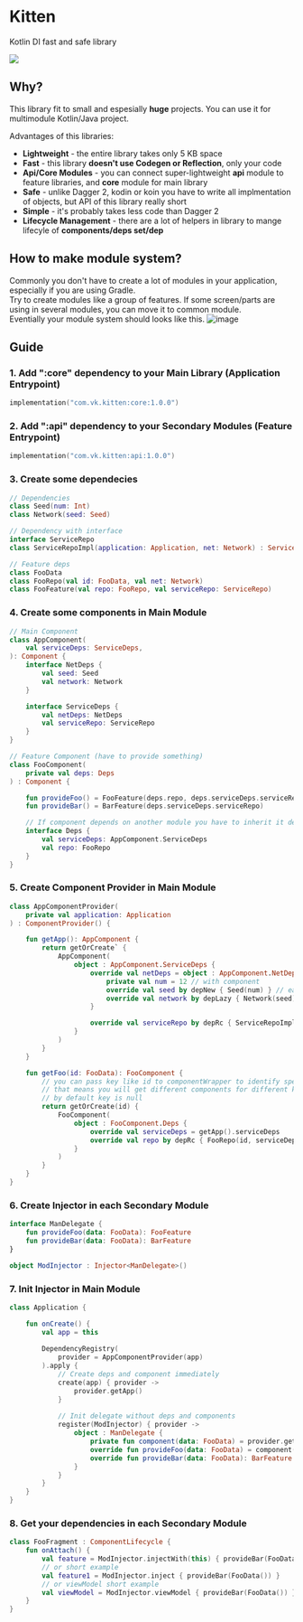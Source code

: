# Kitten
Kotlin DI fast and safe library

<img src="https://i.pinimg.com/236x/ae/a3/5a/aea35a7874af4c09d2ee73998d8f8b6d.jpg">

## Why?
This library fit to small and espesially **huge** projects. You can use it for multimodule Kotlin/Java project.

Advantages of this libraries:
- **Lightweight** - the entire library takes only 5 KB space
- **Fast** - this library **doesn't use Codegen or Reflection**, only your code
- **Api/Core Modules** - you can connect super-lightweight **api** module to feature libraries, and **core** module for main library
- **Safe** - unlike Dagger 2, kodin or koin you have to write all implmentation of objects, but API of this library really short
- **Simple** - it's probably takes less code than Dagger 2
- **Lifecycle Management** - there are a lot of helpers in library to mange lifecyle of **components/deps set/dep**

## How to make module system?
Commonly you don't have to create a lot of modules in your application, especially if you are using Gradle.
</br>
Try to create modules like a group of features. If some screen/parts are using in several modules, you can move it to common module.
</br>
Eventially your module system should looks like this.
![image](https://user-images.githubusercontent.com/15245196/155395076-9c6e679d-3444-4455-9c8c-2d9e1903e480.png)


## Guide
### 1. Add ":core" dependency to your Main Library (Application Entrypoint)
``` kotlin
implementation("com.vk.kitten:core:1.0.0")
```
### 2. Add ":api" dependency to your Secondary Modules (Feature Entrypoint)
``` kotlin
implementation("com.vk.kitten:api:1.0.0")
```
### 3. Create some dependecies
``` kotlin
// Dependencies
class Seed(num: Int)
class Network(seed: Seed)

// Dependency with interface
interface ServiceRepo
class ServiceRepoImpl(application: Application, net: Network) : ServiceRepo

// Feature deps
class FooData
class FooRepo(val id: FooData, val net: Network)
class FooFeature(val repo: FooRepo, val serviceRepo: ServiceRepo)
```
### 4. Create some components in Main Module
``` kotlin
// Main Component
class AppComponent(
    val serviceDeps: ServiceDeps,
): Component {
    interface NetDeps {
        val seed: Seed
        val network: Network
    }

    interface ServiceDeps {
        val netDeps: NetDeps
        val serviceRepo: ServiceRepo
    }
}

// Feature Component (have to provide something)
class FooComponent(
    private val deps: Deps
) : Component {

    fun provideFoo() = FooFeature(deps.repo, deps.serviceDeps.serviceRepo)
    fun provideBar() = BarFeature(deps.serviceDeps.serviceRepo)

    // If component depends on another module you have to inherit it deps
    interface Deps {
        val serviceDeps: AppComponent.ServiceDeps
        val repo: FooRepo
    }
}
```

### 5. Create Component Provider in Main Module
``` kotlin
class AppComponentProvider(
    private val application: Application
) : ComponentProvider() {

    fun getApp(): AppComponent {
        return getOrCreate` {
            AppComponent(
                object : AppComponent.ServiceDeps {
                    override val netDeps = object : AppComponent.NetDeps {
                        private val num = 12 // with component
                        override val seed by depNew { Seed(num) } // each time new
                        override val network by depLazy { Network(seed) } // first call
                    }

                    override val serviceRepo by depRc { ServiceRepoImpl(application, netDeps.network) } // ref-counter
                }
            )
        }
    }

    fun getFoo(id: FooData): FooComponent {
        // you can pass key like id to componentWrapper to identify specific component
        // that means you will get different components for different keys
        // by default key is null
        return getOrCreate(id) {
            FooComponent(
                object : FooComponent.Deps {
                    override val serviceDeps = getApp().serviceDeps
                    override val repo by depRc { FooRepo(id, serviceDeps.netDeps.network) }
                }
            )
        }
    }
}
```

### 6. Create Injector in each Secondary Module
``` kotlin
interface ManDelegate {
    fun provideFoo(data: FooData): FooFeature
    fun provideBar(data: FooData): BarFeature
}

object ModInjector : Injector<ManDelegate>()
```

### 7. Init Injector in Main Module

``` kotlin
class Application {

    fun onCreate() {
        val app = this
        
        DependencyRegistry(
            provider = AppComponentProvider(app)
        ).apply {
            // Create deps and component immediately
            create(app) { provider ->
                provider.getApp()
            }
        
            // Init delegate without deps and components
            register(ModInjector) { provider ->
                object : ManDelegate {
                    private fun component(data: FooData) = provider.getFoo(data)
                    override fun provideFoo(data: FooData) = component(data).provideFoo()
                    override fun provideBar(data: FooData): BarFeature = component(data).provideBar()
                }
            }
        }
    }
}
```


### 8. Get your dependencies in each Secondary Module
``` kotlin
class FooFragment : ComponentLifecycle {
    fun onAttach() {
        val feature = ModInjector.injectWith(this) { provideBar(FooData()) }
        // or short example
        val feature1 = ModInjector.inject { provideBar(FooData()) }
        // or viewModel short example
        val viewModel = ModInjector.viewModel { provideBar(FooData()) }
    }
}
```
